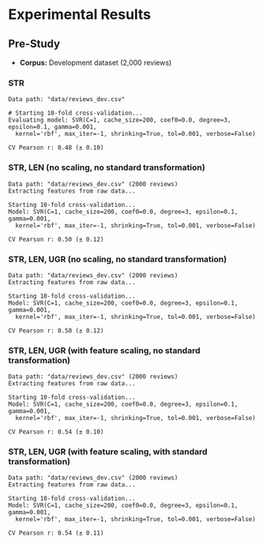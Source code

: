 # Experimental Results

## Pre-Study

* **Corpus:** Development dataset (2,000 reviews)

### STR

```
Data path: "data/reviews_dev.csv"

# Starting 10-fold cross-validation...
Evaluating model: SVR(C=1, cache_size=200, coef0=0.0, degree=3, epsilon=0.1, gamma=0.001,
  kernel='rbf', max_iter=-1, shrinking=True, tol=0.001, verbose=False)

CV Pearson r: 0.48 (± 0.10)
```

### STR, LEN (no scaling, no standard transformation)

```
Data path: "data/reviews_dev.csv" (2000 reviews)
Extracting features from raw data...

Starting 10-fold cross-validation...
Model: SVR(C=1, cache_size=200, coef0=0.0, degree=3, epsilon=0.1, gamma=0.001,
  kernel='rbf', max_iter=-1, shrinking=True, tol=0.001, verbose=False)

CV Pearson r: 0.50 (± 0.12)
```

### STR, LEN, UGR (no scaling, no standard transformation)

```
Data path: "data/reviews_dev.csv" (2000 reviews)
Extracting features from raw data...

Starting 10-fold cross-validation...
Model: SVR(C=1, cache_size=200, coef0=0.0, degree=3, epsilon=0.1, gamma=0.001,
  kernel='rbf', max_iter=-1, shrinking=True, tol=0.001, verbose=False)

CV Pearson r: 0.50 (± 0.12)
```

### STR, LEN, UGR (with feature scaling, no standard transformation)

```
Data path: "data/reviews_dev.csv" (2000 reviews)
Extracting features from raw data...

Starting 10-fold cross-validation...
Model: SVR(C=1, cache_size=200, coef0=0.0, degree=3, epsilon=0.1, gamma=0.001,
  kernel='rbf', max_iter=-1, shrinking=True, tol=0.001, verbose=False)

CV Pearson r: 0.54 (± 0.10)
```


### STR, LEN, UGR (with feature scaling, with standard transformation)

```
Data path: "data/reviews_dev.csv" (2000 reviews)
Extracting features from raw data...

Starting 10-fold cross-validation...
Model: SVR(C=1, cache_size=200, coef0=0.0, degree=3, epsilon=0.1, gamma=0.001,
  kernel='rbf', max_iter=-1, shrinking=True, tol=0.001, verbose=False)

CV Pearson r: 0.54 (± 0.11)
```